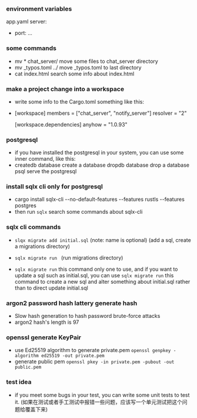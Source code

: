 ### environment variables
app.yaml
server:
 - port:
 ...

### some commands
- mv * chat_server/   move some files to chat_server directory
- mv _typos.toml ../  move _typos.toml to last directory
- cat index.html  search some info about index.html

### make a project change into a workspace
- write some info to the Cargo.toml something like this:
- [workspace]
  members = ["chat_server", "notify_server"]
  resolver = "2"

  [workspace.dependencies]
  anyhow = "1.0.93"

### postgresql
- if you have installed the postgresql in your system, you can use some inner command, like this:
- createdb database   create a database
  dropdb database     drop a database
  psql                serve the postgresql

### install sqlx cli only for postgresql
- cargo install sqlx-cli --no-default-features --features rustls --features postgres
- then run ```sqlx```   search some commands about sqlx-cli

### sqlx cli commands
- ```slqx migrate add initial.sql```
  (note: name is optional)    (add a sql, create a migrations directory)

- ```sqlx migrate run ``` (run migrations directory)

- `sqlx migrate run` this command only one to use, and if you want to update a sql such as
   initial.sql,  you can use `sqlx migrate run` this command to create a new sql and alter something
   about initial.sql rather than to direct update initial.sql

### argon2 password hash  lattery generate hash
- Slow hash generation to hash password brute-force attacks
- argon2 hash's length is 97

### openssl generate KeyPair
- use Ed25519 algorithm to generate private.pem `openssl genpkey -algorithm ed25519 -out private.pem`
- generate public pem `openssl pkey -in private.pem -pubout -out public.pem`

### test idea
- if you meet some bugs in your test, you can write some unit tests to test it. (如果在测试或者手工测试中报错一些问题，应该写一个单元测试把这个问题给覆盖下来)
